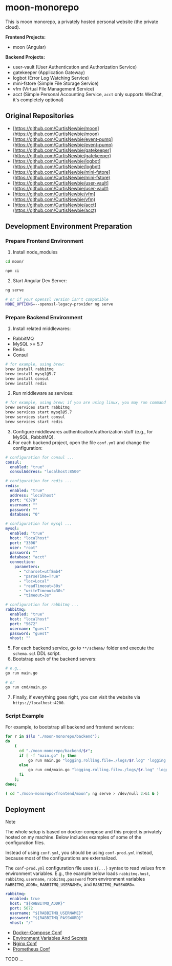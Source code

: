 # moon-monorepo

This is moon monorepo, a privately hosted personal website (the private cloud).

**Frontend Projects:**

- moon (Angular)

**Backend Projects:**

- user-vault (User Authentication and Authorization Service)
- gatekeeper (Application Gateway)
- logbot (Error Log Watching Service)
- mini-fstore (Simple File Storage Service)
- vfm (Virtual File Management Service)
- acct (Simple Personal Accounting Service, `acct` only supports WeChat, it's completely optional)

## Original Repositories

- [https://github.com/CurtisNewbie/moon](https://github.com/CurtisNewbie/moon)
- [https://github.com/CurtisNewbie/event-pump](https://github.com/CurtisNewbie/event-pump)
- [https://github.com/CurtisNewbie/gatekeeper](https://github.com/CurtisNewbie/gatekeeper)
- [https://github.com/CurtisNewbie/logbot](https://github.com/CurtisNewbie/logbot)
- [https://github.com/CurtisNewbie/mini-fstore](https://github.com/CurtisNewbie/mini-fstore)
- [https://github.com/CurtisNewbie/user-vault](https://github.com/CurtisNewbie/user-vault)
- [https://github.com/CurtisNewbie/vfm](https://github.com/CurtisNewbie/vfm)
- [https://github.com/CurtisNewbie/acct](https://github.com/CurtisNewbie/acct)

## Development Environment Preparation

### Prepare Frontend Environment

1. Install node_modules

```sh
cd moon/

npm ci
```

2. Start Angular Dev Server:

```sh
ng serve

# or if your openssl version isn't compatible
NODE_OPTIONS=--openssl-legacy-provider ng serve
```

### Prepare Backend Environment

1. Install related middlewares:

- RabbitMQ
- MySQL >= 5.7
- Redis
- Consul

```sh
# for example, using brew:
brew install rabbitmq
brew install mysql@5.7
brew install consul
brew install redis
```

2. Run middleware as services:

```sh
# for example, using brew; if you are using linux, you may run command like: `sudo systemctl rabbitmq-server start`
brew services start rabbitmq
brew services start mysql@5.7
brew services start consul
brew services start redis
```

3. Configure middlewares authentication/authorization stuff (e.g., for MySQL, RabbitMQ).
4. For each backend project, open the file `conf.yml` and change the configuration:

```yaml
# configuration for consul ...
consul:
  enabled: "true"
  consulAddress: "localhost:8500"

# configuration for redis ...
redis:
  enabled: "true"
  address: "localhost"
  port: "6379"
  username: ""
  password: ""
  database: "0"

# configuration for mysql ...
mysql:
  enabled: "true"
  host: "localhost"
  port: "3306"
  user: "root"
  password: ""
  database: "acct"
  connection:
    parameters:
      - "charset=utf8mb4"
      - "parseTime=True"
      - "loc=Local"
      - "readTimeout=30s"
      - "writeTimeout=30s"
      - "timeout=3s"

# configuration for rabbitmq ...
rabbitmq:
  enabled: "true"
  host: "localhost"
  port: "5672"
  username: "guest"
  password: "guest"
  vhost: ""
```

5. For each backend service, go to `**/schema/` folder and execute the `schema.sql` DDL script.
6. Bootstrap each of the backend servers:

```sh
# e.g,.
go run main.go

# or
go run cmd/main.go
```

7. Finally, if everything goes right, you can visit the website via `https://localhost:4200`.

### Script Example

For example, to bootstrap all backend and frontend services:

```bash
for r in $(ls "./moon-monorepo/backend");
do
    (
      cd "./moon-monorepo/backend/$r";
      if [ -f "main.go" ]; then
          go run main.go "logging.rolling.file=./logs/$r.log" 'logging.file.max-backups=1' 'logging.file.max-size=30' > /dev/null 2>&1 &
      else
          go run cmd/main.go "logging.rolling.file=./logs/$r.log" 'logging.file.max-backups=1' 'logging.file.max-size=30' > /dev/null 2>&1 &
      fi
    );
done;

( cd "./moon-monorepo/frontend/moon"; ng serve > /dev/null 2>&1 & )
```

## Deployment

> [!NOTE]
>
> The whole setup is based on docker-compose and this project is privately hosted on my machine. Below includes examples of some of the configuration files.
>
> Instead of using `conf.yml`, you should be using `conf-prod.yml` instead, because most of the configurations are externalized.

The `conf-prod.yml` configuration file uses `${...}` syntax to read values from environment variables. E.g., the example below loads `rabbitmq.host`, `rabbitmq.username`, `rabbitmq.password` from environment variables `RABBITMQ_ADDR=`, `RABBITMQ_USERNAME=`, and `RABBITMQ_PASSWORD=`.

```yaml
rabbitmq:
  enabled: true
  host: "${RABBITMQ_ADDR}"
  port: 5672
  username: "${RABBITMQ_USERNAME}"
  password: "${RABBITMQ_PASSWORD}"
  vhost: "/"
```

- [Docker-Compose Conf](./deploy/docker-compose.yml)
- [Environment Variables And Secrets](./deploy/backend.env)
- [Nginx Conf](./deploy/nginx.conf)
- [Prometheus Conf](./deploy/prometheus.yml)

TODO ...